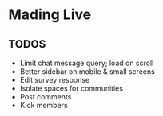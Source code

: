 # Mading Live

## TODOS

- Limit chat message query; load on scroll
- Better sidebar on mobile & small screens
- Edit survey response
- Isolate spaces for communities
- Post comments
- Kick members
